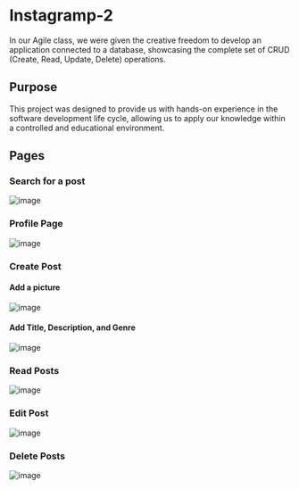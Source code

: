 # Instagramp-2
In our Agile class, we were given the creative freedom to develop an application connected to a database, showcasing the complete set of CRUD (Create, Read, Update, Delete) operations. 

## Purpose
This project was designed to provide us with hands-on experience in the software development life cycle, allowing us to apply our knowledge within a controlled and educational environment.

## Pages

### Search for a post
![image](https://github.com/AceLake/Instagramp-2/assets/96988100/7f284bbf-6e0b-4c74-bd23-8f941af104a4)


### Profile Page
![image](https://github.com/AceLake/Instagramp-2/assets/96988100/539eaf53-d8ec-4226-94c4-0c463d5cbb79)

### Create Post
#### Add a picture
![image](https://github.com/AceLake/Instagramp-2/assets/96988100/8cd756d9-a157-4ad0-9bf0-d12991052d51)
#### Add Title, Description, and Genre
![image](https://github.com/AceLake/Instagramp-2/assets/96988100/2be876f6-576f-4616-9093-b3739b1dafd9)

### Read Posts
![image](https://github.com/AceLake/Instagramp-2/assets/96988100/213c891b-d0eb-402a-b780-f7b4a07d0370)

### Edit Post
![image](https://github.com/AceLake/Instagramp-2/assets/96988100/074a3bb2-a99d-4cf0-838e-759544d86db9)

### Delete Posts
![image](https://github.com/AceLake/Instagramp-2/assets/96988100/0ce3e62a-efce-4dfe-82c3-650a58d9e093)



